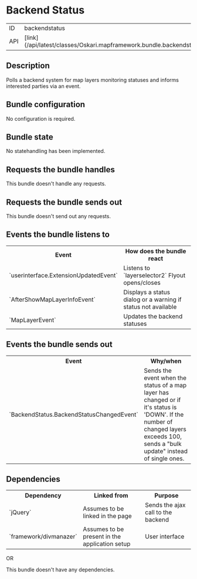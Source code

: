 # Backend Status

<table class="table">
  <tr>
    <td>ID</td><td>backendstatus</td>
  </tr>
  <tr>
    <td>API</td><td>[link](/api/latest/classes/Oskari.mapframework.bundle.backendstatus.BackendStatusBundleInstance.html)</td>
  </tr>
</table>

## Description

Polls a backend system for map layers monitoring statuses and informs interested parties via an event.

## Bundle configuration

No configuration is required.

## Bundle state

No statehandling has been implemented.

## Requests the bundle handles

This bundle doesn't handle any requests.

## Requests the bundle sends out

This bundle doesn't send out any requests.

## Events the bundle listens to

<table class="table">
  <tr>
    <th>Event</th><th>How does the bundle react</th>
  </tr>
  <tr>
    <td>`userinterface.ExtensionUpdatedEvent`</td>
    <td>Listens to `layerselector2` Flyout opens/closes</td>
  </tr>
  <tr>
    <td>`AfterShowMapLayerInfoEvent`</td>
    <td>Displays a status dialog or a warning if status not available</td>
  </tr>
  <tr>
    <td>`MapLayerEvent`</td>
    <td>Updates the backend statuses</td>
  </tr>
</table>

## Events the bundle sends out

<table class="table">
  <tr>
    <th>Event</th><th>Why/when</th>
  </tr>
  <tr>
    <td>`BackendStatus.BackendStatusChangedEvent`</td>
    <td>Sends the event when the status of a map layer has changed or if it's status is 'DOWN'. If the number of changed layers exceeds 100, sends a "bulk update" instead of single ones.</td>
  </tr>
</table>

## Dependencies

<table class="table">
  <tr>
    <th>Dependency</th><th>Linked from</th><th>Purpose</th>
  </tr>
  <tr>
    <td>`jQuery`</td>
    <td>Assumes to be linked in the page</td>
    <td>Sends the ajax call to the backend</td>
  </tr>
  <tr>
    <td>`framework/divmanazer`</td>
    <td>Assumes to be present in the application setup</td>
    <td>User interface</td>
  </tr>
</table>

OR

This bundle doesn't have any dependencies.
